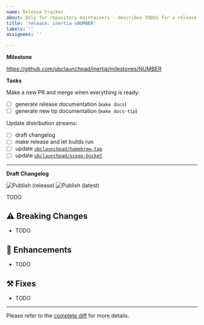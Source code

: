 ```yaml
---
name: Release tracker
about: Only for repository maintainers - describes TODOs for a release
title: 'release: inertia vNUMBER'
labels: ''
assignees: ''

---
```


**Milestone**

https://github.com/ubclaunchpad/inertia/milestones/NUMBER

**Tasks**

Make a new PR and merge when everything is ready:

* [ ] generate release documentation (`make docs`)
* [ ] generate new tip documentation (`make docs-tip`)

Update distribution streams:

* [ ] draft changelog
* [ ] make release and let builds run
* [ ] update [`ubclaunchpad/homebrew-tap`](https://github.com/`ubclaunchpad/homebrew-tap)
* [ ] update [`ubclaunchpad/scoop-bucket`](https://github.com/ubclaunchpad/scoop-bucket)

---

**Draft Changelog**

![Publish (release)](https://github.com/ubclaunchpad/inertia/workflows/Publish%20(release)/badge.svg) ![Publish (latest)](https://github.com/ubclaunchpad/inertia/workflows/Publish%20(latest)/badge.svg)

TODO

## ⚠️ Breaking Changes

* TODO

## 🎉 Enhancements

* TODO

## ⚒ Fixes 

* TODO

---

Please refer to the [complete diff](https://github.com/ubclaunchpad/inertia/compare/PREV...NEW) for more details.
